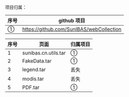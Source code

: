 项目归属：

| 序号 | github 项目 |
| -------- | -------- |
| ① | https://github.com/SunIBAS/webCollection   |


| 序号 | 页面 | 归属项目  |
| -------- | -------- | -------- |
| 1   | sunibas.cn.utils.tar | ① |
| 2 | FakeData.tar | ① |
| 3 | legend.tar | 丢失 |
| 4 | modis.tar | 丢失 |
| 5 | PDF.tar | ① |


    